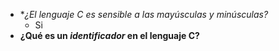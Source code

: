 + **¿El lenguaje C es sensible a las mayúsculas y minúsculas?*
	+ Si
+ **¿Qué es un *identificador* en el lenguaje C?**